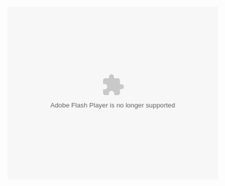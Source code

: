 <object width="425" height="350">
  <param name="movie" value="http://www.youtube.com/user/wwwLoveWatercom?v=BTRN1YETpyg" />
  <param name="wmode" value="transparent" />
  <embed src="https://www.youtube.com/embed/ZmBtKG9jHko?si=AAfkKgZdMG65kfU0"
         type="application/x-shockwave-flash"
         wmode="transparent" width="425" height="350" />
</object>
